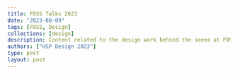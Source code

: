 ```yaml
---
title: FOSS Talks 2023
date: "2023-08-09"
tags: [FOSS, Design]
collections: [design]
description: Content related to the design work behind the seens at FOSS Talks 2023
authors: ["HSP Design 2023"]
type: post
layout: post
---
```


